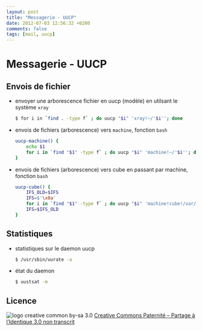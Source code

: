 ```yaml
---
layout: post
title: "Messagerie - UUCP"
date: 2012-07-03 12:56:32 +0200
comments: false
tags: [mail, uucp]
---
```


# Messagerie - UUCP

## Envois de fichier

* envoyer une arborescence fichier en uucp (modèle) en utilsant le système `xray`

	```bash
	$ for i in `find . -type f` ; do uucp "$i" 'xray!~/'$i''; done
	```

* envois de fichiers (arborescence) vers `machine`, fonction `bash`

	```bash
	uucp-machine() {
		echo $1
		for i in `find "$1" -type f` ; do uucp "$i" 'machine!~/'$i''; done
	}
	```

* envois de fichiers (arborescence) vers cube en passant par machine, fonction `bash`

	```bash
	uucp-cube() {
		IFS_OLD=$IFS
		IFS=$'\x0a'
		for i in `find "$1" -type f` ; do uucp "$i" 'machine!cube!/var/spool/	uucppublic/'"$i"; done
		IFS=$IFS_OLD
	}
	```

## Statistiques

* statistiques sur le daemon uucp

	```bash
	$ /usr/sbin/uurate -a
	```

* état du daemon

	```bash
	$ uustsat -m
	```

## Licence

![logo creative common by-sa 3.0](http://i.creativecommons.org/l/by-sa/3.0/88x31.png)
[Creative Commons Paternité – Partage à l’Identique 3.0 non transcrit](http://creativecommons.org/licenses/by-sa/3.0/)
